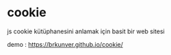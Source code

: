 # cookie
js cookie kütüphanesini anlamak için basit bir web sitesi

demo : https://brkunver.github.io/cookie/
